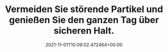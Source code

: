 ---
date: '2021-11-01T10:09:02.472464+00:00'
found_at: '2014-12-28'
found_url: http://www.blend-a-dent.de/produkte-blend-a-dent-plus-kruemelschutz-haftcreme
title: Vermeiden Sie störende Partikel und genießen Sie den ganzen Tag über sicheren
  Halt.
---